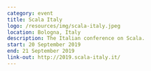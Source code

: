 ```yaml
---
category: event
title: Scala Italy
logo: /resources/img/scala-italy.jpeg
location: Bologna, Italy
description: The Italian conference on Scala.
start: 20 September 2019
end: 21 September 2019
link-out: http://2019.scala-italy.it/
---
```

